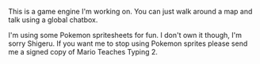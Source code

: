 This is a game engine I'm working on. You can just walk around a map and talk using a global chatbox.

I'm using some Pokemon spritesheets for fun. I don't own it though, I'm sorry Shigeru. If you want me to
stop using Pokemon sprites please send me a signed copy of Mario Teaches Typing 2.